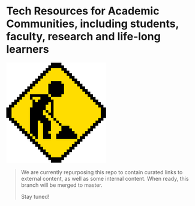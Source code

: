 # Tech Resources for Academic Communities, including students, faculty, research and life-long learners

![Under construction](./Images/UnderConstruction.gif)

> We are currently repurposing this repo to contain curated links to external content, as well as some internal content. When ready, this branch will be merged to master.
>
> Stay tuned!

